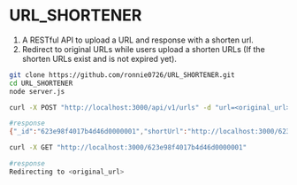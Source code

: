 # URL_SHORTENER

1. A RESTful API to upload a URL and response with a shorten url.
2. Redirect to original URLs while users upload a shorten URLs (If the shorten URLs exist and is not expired yet).
```bash
git clone https://github.com/ronnie0726/URL_SHORTENER.git
cd URL_SHORTENER
node server.js
```
```bash
curl -X POST "http://localhost:3000/api/v1/urls" -d "url=<original_url>&expireAt=2022-03-28T08:31:58.398Z"

#response
{"_id":"623e98f4017b4d46d0000001","shortUrl":"http://localhost:3000/623e98f4017b4d46d0000001"}
```

```bash
curl -X GET "http://localhost:3000/623e98f4017b4d46d0000001"

#response
Redirecting to <original_url>
```
